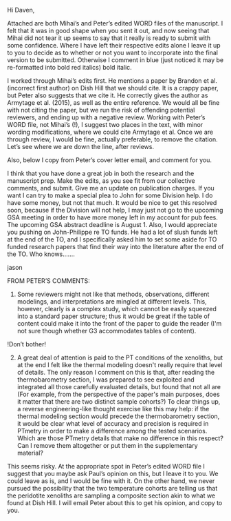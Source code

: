 Hi Daven,
 
Attached are both Mihai’s and Peter’s edited WORD files of the manuscript. I felt that it was in good shape when you sent it out, and now seeing that Mihai did not tear it up seems to say that it really is ready to submit with some confidence. Where I have left their respective edits alone I leave it up to you to decide as to whether or not you want to incorporate into the final version to be submitted. Otherwise I comment in blue (just noticed it may be re-formatted into bold red italics) bold italic.
 
I worked through Mihai’s edits first. He mentions a paper by Brandon et al. (incorrect first author) on Dish Hill that we should cite. It is a crappy paper, but Peter also suggests that we cite it. He correctly gives the author as Armytage et al. (2015), as well as the entire reference. We would all be fine with not citing the paper, but we run the risk of offending potential reviewers, and ending up with a negative review. Working with Peter’s WORD file, not Mihai’s (!), I suggest two places in the text, with minor wording modifications, where we could cite Armytage et al. Once we are through review, I would be fine, actually preferable, to remove the citation. Let’s see where we are down the line, after reviews.
 
Also, below I copy from Peter’s cover letter email, and comment for you.
 
I think that you have done a great job in both the research and the manuscript prep. Make the edits, as you see fit from our collective comments, and submit. Give me an update on publication charges. If you want I can try to make a special plea to John for some Division help. I do have some money, but not that much. It would be nice to get this resolved soon, because if the Division will not help, I may just not go to the upcoming GSA meeting in order to have more money left in my account for pub fees. The upcoming GSA abstract deadline is August 1. Also, I would appreciate you pushing on John-Philippe re TO funds. He had a lot of slush funds left at the end of the TO, and I specifically asked him to set some aside for TO funded research papers that find their way into the literature after the end of the TO. Who knows…….
 
jason
 
 
FROM PETER’S COMMENTS:
 
1. Some reviewers might not like that methods, observations, different modelings, and interpretations are mingled at different levels. This, however, clearly is a complex study, which cannot be easily squeezed into a standard paper structure; thus it would be great if the table of content could make it into the front of the paper to guide the reader (I'm not sure though whether G3 accommodates tables of content).

!Don’t bother!

2. A great deal of attention is paid to the PT conditions of the xenoliths, but at the end I felt like the thermal modeling doesn't really require that level of details. The only reason I comment on this is that, after reading the thermobarometry section, I was prepared to see exploited and integrated all those carefully evaluated details, but found that not all are (For example, from the perspective of the paper's main purposes, does it matter that there are two distinct sample cohorts?) To clear things up, a reverse engineering-like thought exercise like this may help: if the thermal modeling section would precede the thermobarometry section, it would be clear what level of accuracy and precision is required in PTmetry in order to make a difference among the tested scenarios. Which are those PTmetry details that make no difference in this respect? Can I remove them altogether or put them in the supplementary material?

This seems risky. At the appropriate spot in Peter’s edited WORD file I suggest that you maybe ask Paul’s opinion on this, but I leave it to you. We could leave as is, and I would be fine with it. On the other hand, we never pursued the possibility that the two temperature cohorts are telling us that the peridotite xenoliths are sampling a composite section akin to what we found at Dish Hill. I will email Peter about this to get his opinion, and copy to you.
